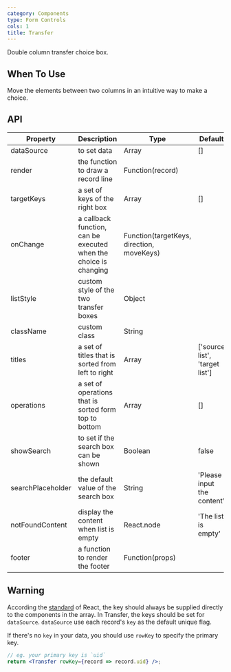 ```yaml
---
category: Components
type: Form Controls
cols: 1
title: Transfer
---
```


Double column transfer choice box.

## When To Use

Move the elements between two columns in an intuitive way to make a choice.

## API


| Property      | Description                                     | Type       | Default |
|-----------|------------------------------------------|------------|--------|
| dataSource | to set data | Array | [] |
| render | the function to draw a record line| Function(record)  |     |
| targetKeys | a set of keys of the right box | Array  | [] |
| onChange | a callback function, can be executed when the choice is changing | Function(targetKeys, direction, moveKeys) |  |
| listStyle | custom style of the two transfer boxes | Object |  |
| className | custom class | String |  |
| titles | a set of titles that is sorted from left to right| Array | ['source list', 'target list'] |
| operations | a set of operations that is sorted form top to bottom | Array | [] |
| showSearch | to set if the search box can be shown | Boolean | false |
| searchPlaceholder | the default value of the search box | String | 'Please input the content' |
| notFoundContent | display the content when list is empty | React.node | 'The list is empty'  |
| footer | a function to render the footer | Function(props) |  |


## Warning

According the [standard](http://facebook.github.io/react/docs/multiple-components.html#dynamic-children) of React, the key should always be supplied directly to the components in the array. In Transfer, the keys should be set for `dataSource`. `dataSource` use each record's `key` as the default unique flag. 

If there's no `key` in your data, you should use `rowKey` to specify the primary key.
```jsx
// eg. your primary key is `uid`
return <Transfer rowKey={record => record.uid} />;
```